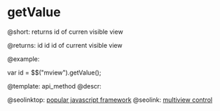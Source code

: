 getValue
=============


@short: returns id of curren visible view
	

@returns:
id		id		id of current visible view

@example:

var id = $$("mview").getValue();

@template:	api_method
@descr:




@seolinktop: [popular javascript framework](https://webix.com)
@seolink: [multiview control](https://webix.com/widget/multiview/)